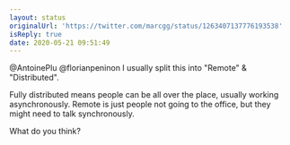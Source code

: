```yaml
---
layout: status
originalUrl: 'https://twitter.com/marcgg/status/1263407137776193538'
isReply: true
date: 2020-05-21 09:51:49
---
```


@AntoinePlu @florianpeninon I usually split this into "Remote" &amp; "Distributed".

Fully distributed means people can be all over the place, usually working asynchronously. Remote is just people not going to the office, but they might need to talk synchronously.

What do you think?
